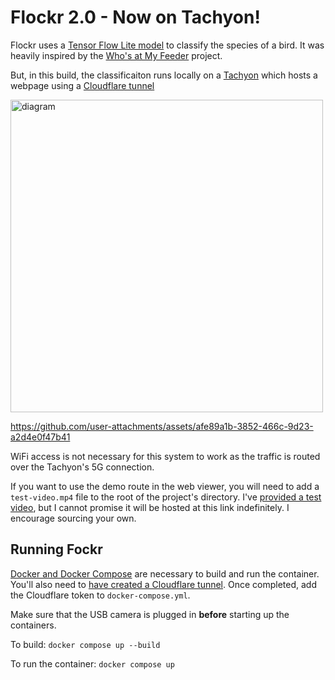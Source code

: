# Flockr 2.0 - Now on Tachyon!
Flockr uses a [Tensor Flow Lite model](https://www.kaggle.com/models/google/aiy/tfLite/vision-classifier-birds-v1/3?tfhub-redirect=true) to classify the species of a bird. It was heavily inspired by the [Who's at My Feeder](https://github.com/mmcc-xx/WhosAtMyFeeder/tree/master) project. 

But, in this build, the classificaiton runs locally on a [Tachyon](https://store.particle.io/products/tachyon-5g-single-board-computer?srsltid=AfmBOoqS-CJ_dRhT2RDfvqEBa6hlWv86Dj3AclJPp9UIN-GQakMZWwWN) which hosts a webpage using a [Cloudflare tunnel](https://developers.cloudflare.com/cloudflare-one/connections/connect-networks/)

<img height="500" alt="diagram" src="https://github.com/user-attachments/assets/d59a3b74-77b2-427b-9824-0ce3cced1a8d" />

https://github.com/user-attachments/assets/afe89a1b-3852-466c-9d23-a2d4e0f47b41

WiFi access is not necessary for this system to work as the traffic is routed over the Tachyon's 5G connection. 

If you want to use the demo route in the web viewer, you will need to add a `test-video.mp4` file to the root of the project's directory. I've [provided a test video](https://drive.google.com/file/d/1tTz1Gps4WgYqqTi08huPQqQcx8DzA_3P/view?usp=sharing), but I cannot promise it will be hosted at this link indefinitely. I encourage sourcing your own.

## Running Fockr
[Docker and Docker Compose](https://docs.docker.com/engine/install/raspberry-pi-os/) are necessary to build and run the container. You'll also need to [have created a Cloudflare tunnel](https://www.youtube.com/watch?v=ey4u7OUAF3c&pp=ygUQY2xvdWRmbGFyZSB1bm5lbA%3D%3D). Once completed, add the Cloudflare token to `docker-compose.yml`.

Make sure that the USB camera is plugged in **before** starting up the containers.

To build: `docker compose up --build`

To run the container: `docker compose up`
